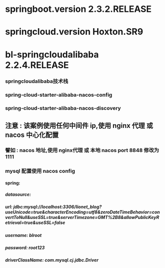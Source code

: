 # springboot.version  2.3.2.RELEASE

# springcloud.version Hoxton.SR9

# bl-springcloudalibaba  2.2.4.RELEASE

### springcloudalibaba技术栈

### spring-cloud-starter-alibaba-nacos-config

### spring-cloud-starter-alibaba-nacos-discovery

## 注意 : 该案例使用任何中间件 ip,使用 nginx 代理 或 nacos 中心化配置

### 譬如 : nacos 地址,使用 nginx代理 或 本地 nacos port 8848 修改为 1111

### mysql 配置使用 nacos config
####            spring:
#####               datasource:
#####                   url: jdbc:mysql://localhost:3306/lionet_blog?useUnicode=true&characterEncoding=utf8&zeroDateTimeBehavior=convertToNull&useSSL=true&serverTimezone=GMT%2B8&allowPublicKeyRetrieval=true&useSSL=false
#####                    username: blroot
#####                    password: root123
#####                    driverClassName: com.mysql.cj.jdbc.Driver